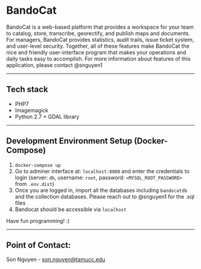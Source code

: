 # BandoCat
BandoCat is a web-based platform that provides a workspace for your team to catalog, store, transcribe, georectify, and publish maps and documents. 
For managers, BandoCat provides statistics, audit trails, issue ticket system, and user-level security. Together, all of these features make BandoCat 
the nice and friendly user-interface program that makes your operations and daily tasks easy to accomplish.
For more information about features of this application, please contact @snguyen1
_____
## Tech stack
- PHP7
- Imagemagick
- Python 2.7 + GDAL library
_____
## Development Environment Setup (Docker-Compose)
1. `docker-compose up`
2. Go to adminer interface at: `localhost:8080` and enter the credentials to login (server: `db`, username: `root`, password: `<MYSQL_ROOT_PASSWORD>` from `.env.dist`)
3. Once you are logged in, import all the databases including `bandocatdb` and the collection databases. Please reach out to @snguyen1 for the .sql files
4. Bandocat should be accessible via `localhost`

Have fun programming! :)

___
## Point of Contact:
Son Nguyen - son.nguyen@tamucc.edu